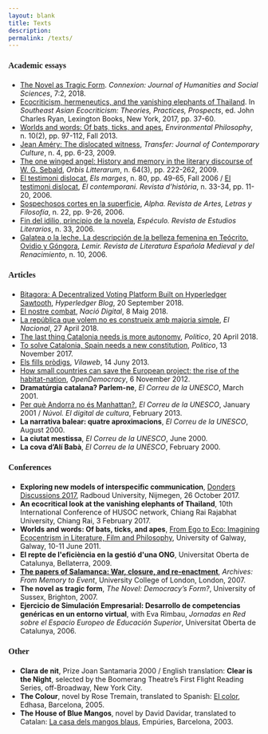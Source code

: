 ```yaml
---
layout: blank
title: Texts
description: 
permalink: /texts/
---
```


<h3 style="font-family: Raleway; margin-bottom: 20px">Academic essays</h3>

<ul>
  <li><a href="" target="_blank">The Novel as Tragic Form</a>. <i>Connexion: Journal of Humanities and Social Sciences</i>, 7:2, 2018. </li>
  <li><a href="https://rowman.com/ISBN/9781498545976/Southeast-Asian-Ecocriticism-Theories-Practices-Prospects" target="_blank">Ecocriticism, hermeneutics, and the vanishing elephants of Thailand</a>. In <i>Southeast Asian Ecocriticism: Theories, Practices, Prospects</i>, ed. John Charles Ryan, Lexington Books, New York, 2017, pp. 37-60.</li>
  <li><a href="https://www.pdcnet.org/pdc/bvdb.nsf/purchase?openform&fp=envirophil&id=envirophil_2013_0010_0002_0097_0112" target="_blank">Worlds and words: Of bats, ticks, and apes</a>, <i>Environmental Philosophy</i>, n. 10(2), pp. 97-112, Fall 2013.</li>
  <li><a href="http://llull.cat/IMAGES_175/transfer04-essa01.pdf" target="_blank">Jean Améry: The dislocated witness</a>, <i>Transfer: Journal of Contemporary Culture</i>, n. 4, pp. 6-23, 2009.</li>
  <li><a href="http://onlinelibrary.wiley.com/doi/10.1111/j.1600-0730.2009.00957.x/abstract" target="_blank">The one winged angel: History and memory in the literary discourse of W. G. Sebald</a>, <i>Orbis Litterarum</i>, n. 64(3), pp. 222-262, 2009.</li>
  <li><a href="http://www.raco.cat/index.php/Marges/article/view/142086" target="_blank">El testimoni dislocat</a>, <i>Els marges</i>, n. 80, pp. 49-65, Fall 2006 / <a href="http://llull.cat/IMAGES_175/transfer04-essa01-cat.pdf" target="_blank">El testimoni dislocat</a>, <i>El contemporani. Revista d’història</i>, n. 33-34, pp. 11-20, 2006.</li>
  <li><a href="http://www.scielo.cl/scielo.php?pid=S0718-22012006000100002&script=sci_arttext" target="_blank">Sospechosos cortes en la superficie</a>, <i> Alpha. Revista de Artes, Letras y Filosofía</i>, n. 22, pp. 9-26, 2006.</li>
  <li><a href="http://www.ucm.es/info/especulo/numero33/fnidilio.html" target="_blank">Fin del idilio, principio de la novela</a>, <i> Espéculo. Revista de Estudios Literarios</i>, n. 33, 2006.</li>
  <li><a href="http://www.researchgate.net/publication/28165959_Galatea_o_la_leche._La_descripcin_de_la_belleza_femenina_en_Tecrito_Ovidio_y_Gngora" target="_blank">Galatea o la leche. La descripción de la belleza femenina en Teócrito, Ovidio y Góngora</a>, <i>Lemir. Revista de Literatura Española Medieval y del Renacimiento</i>, n. 10, 2006.</li>
</ul>

<h3 style="font-family: Raleway; margin-bottom: 20px">Articles</h3>

<ul>
    <li><a href="https://www.hyperledger.org/blog/2018/09/20/bitagora-a-decentralized-voting-platform-built-on-hyperledger-sawtooth" target="_blank">Bitagora: A Decentralized Voting Platform Built on Hyperledger Sawtooth</a>, <i>Hyperledger Blog</i>, 20 September 2018.</li>
    <li><a href="https://www.naciodigital.cat/opinio/17632/nostre/combat" target="_blank">El nostre combat</a>, <i>Nació Digital</i>, 8 Maig 2018.</li>
    <li><a href="https://www.elnacional.cat/ca/opinio/ignasi-ribo-republica-referendum-majoria_262533_102.html" target="_blank">La república que volem no es construeix amb majoria simple</a>, <i>El Nacional</i>, 27 April 2018.</li>
    <li><a href="https://www.politico.eu/article/catalonia-independence-spain-carles-puigdemont-the-last-thing-needs-is-more-autonomy/" target="_blank">The last thing Catalonia needs is more autonomy</a>, <i>Politico</i>, 20 April 2018.</li>
    <li><a href="https://www.politico.eu/article/to-solve-catalonia-spain-needs-a-new-constitution/" target="_blank">To solve Catalonia, Spain needs a new constitution</a>, <i>Politico</i>, 13 November 2017.</li>
      <li><a href="https://www.vilaweb.cat/mailobert/4124204/ignasi-ribo-fills-prodigs.html" target="_blank">Els fills pròdigs</a>, <i>Vilaweb</i>, 14 Juny 2013.</li>
  <li><a href="https://www.opendemocracy.net/ignasi-rib%C3%B3/how-small-countries-can-save-european-project-rise-of-habitat-nation" target="_blank">How small countries can save the European project: the rise of the habitat-nation</a>, <i>OpenDemocracy</i>, 6 November 2012.</li>
  <li><b>Dramatúrgia catalana? Parlem-ne</b>, <i>El Correu de la UNESCO</i>, March 2001.</li>
  <li><a href="http://www.nuvol.com/opinio/per-que-andorra-no-es-manhattan/" target="_blank">Per què Andorra no és Manhattan?</a>, <i>El Correu de la UNESCO</i>, January 2001 / <i>Núvol. El digital de cultura</i>, February 2013.</li>
  <li><b>La narrativa balear: quatre aproximacions</b>, <i>El Correu de la UNESCO</i>, August 2000.</li>
  <li><b>La ciutat mestissa</b>, <i>El Correu de la UNESCO</i>, June 2000.</li>
  <li><b>La cova d’Alí Babà</b>, <i>El Correu de la UNESCO</i>, February 2000.</li>
</ul>

<h3 style="font-family: Raleway; margin-bottom: 20px">Conferences</h3>

<ul>
  <li><b>Exploring new models of interspecific communication</b>, <a href="https://www.ru.nl/dondersdiscussions/previous-events/dd2017/general-dd2017/" target="_blank">Donders Discussions 2017</a>, Radboud University, Nijmegen, 26 October 2017.</li>
  <li><b>An ecocritical look at the vanishing elephants of Thailand</b>, 10th International Conference of HUSOC network, Chiang Rai Rajabhat University, Chiang Rai, 3 February 2017.</li>
  <li><b>Worlds and words: Of bats, ticks, and apes</b>, <a href="http://nuigalway.wix.com/from-ego-to-eco-conference#!conference-programme-and-speakers" target="_blank">From Ego to Eco: Imagining Ecocentrism in Literature, Film and Philosophy</a>, University of Galway, Galway, 10-11 June 2011.</li>
  <li><b>El repte de l'eficiència en la gestió d'una ONG</b>, Universitat Oberta de Catalunya, Bellaterra, 2009.</li>
  <li><b><a href="http://www.ignasiribo.com/texts/the_papers_of_salamanca" target="_blank">The papers of Salamanca: War, closure, and re-enactment</a></b>, <i>Archives: From Memory to Event</i>, University College of London, London, 2007.</li>
  <li><b>The novel as tragic form</b>, <i>The Novel: Democracy’s Form?</i>, University of Sussex, Brighton, 2007.</li>
  <li><b>Ejercicio de Simulación Empresarial: Desarrollo de competencias genéricas en un entorno virtual</b>, with Eva Rimbau, <i>Jornadas en Red sobre el Espacio Europeo de Educación Superior</i>, Universitat Oberta de Catalunya, 2006.</li>
</ul>


<h3 style="font-family: Raleway; margin-bottom: 20px">Other</h3>

<ul>
  <li><b>Clara de nit</b>, Prize Joan Santamaria 2000 / English translation: <b>Clear is the Night</b>, selected by the Boomerang Theatre’s First Flight Reading Series, off-Broadway, New York City.</li>
  <li><b>The Colour</b>, novel by Rose Tremain, translated to Spanish: <a href="http://www.amazon.com/El-color-ROSE-TREMAIN/dp/8435060993" target="_blank">El color</a>, Edhasa, Barcelona, 2005.</li>
  <li><b>The House of Blue Mangos</b>, novel by David Davidar, translated to Catalan: <a href="http://www.amazon.com/Casa-dels-Mangos-Blaus/dp/8475961894" target="_blank">La casa dels mangos blaus</a>, Empúries, Barcelona, 2003.</li>
</ul>
